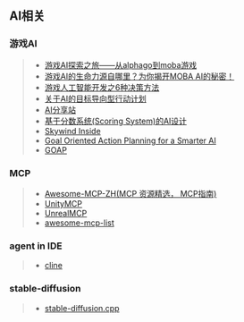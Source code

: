 ## AI相关

### 游戏AI  
>* [游戏AI探索之旅——从alphago到moba游戏](https://www.cnblogs.com/qcloud1001/p/9511640.html)  
>* [游戏AI的生命力源自哪里？为你揭开MOBA AI的秘密！](https://www.cnblogs.com/qcloud1001/p/9214270.html)  
>* [游戏人工智能开发之6种决策方法](https://www.gameres.com/467913.html)  
>* [关于AI的目标导向型行动计划](http://gamerboom.com/archives/83622)  
>* [AI分享站](http://www.aisharing.com/)  
>* [基于分数系统(Scoring System)的AI设计](http://www.aisharing.com/archives/42)  
>* [Skywind Inside](http://www.skywind.me/blog/)  
>* [Goal Oriented Action Planning for a Smarter AI](https://gamedevelopment.tutsplus.com/tutorials/goal-oriented-action-planning-for-a-smarter-ai--cms-20793)  
>* [GOAP](http://alumni.media.mit.edu/~jorkin/goap.html)  

### MCP  
>* [Awesome-MCP-ZH(MCP 资源精选， MCP指南)](https://github.com/yzfly/Awesome-MCP-ZH)  
>* [UnityMCP](https://github.com/Arodoid/UnityMCP)  
>* [UnrealMCP](https://github.com/kvick-games/UnrealMCP)  
>* [awesome-mcp-list](https://github.com/MobinX/awesome-mcp-list)  

### agent in IDE  
>* [cline](https://github.com/cline/cline)  

### stable-diffusion  
>* [stable-diffusion.cpp](https://github.com/leejet/stable-diffusion.cpp)  
